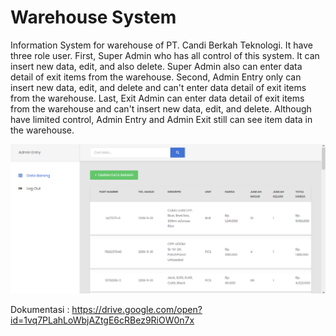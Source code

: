 # Warehouse System

Information System for warehouse of PT. Candi Berkah Teknologi. It have three role user. First, Super Admin who has all control of this system. It can insert new data, edit, and also delete. Super Admin also can enter data detail of exit items from the warehouse. Second, Admin Entry only can insert new data, edit, and delete and can't enter data detail of exit items from the warehouse. Last, Exit Admin can enter data detail of exit items from the warehouse and can't insert new data, edit, and delete. Although have limited control, Admin Entry and Admin Exit still can see item data in the warehouse.

![Screenshot](https://raw.githubusercontent.com/alifmauludi/Warehouse-System/master/screenshots/Warehouse%20SS.PNG)

Dokumentasi : https://drive.google.com/open?id=1vq7PLahLoWbjAZtgE6cRBez9RiOW0n7x
